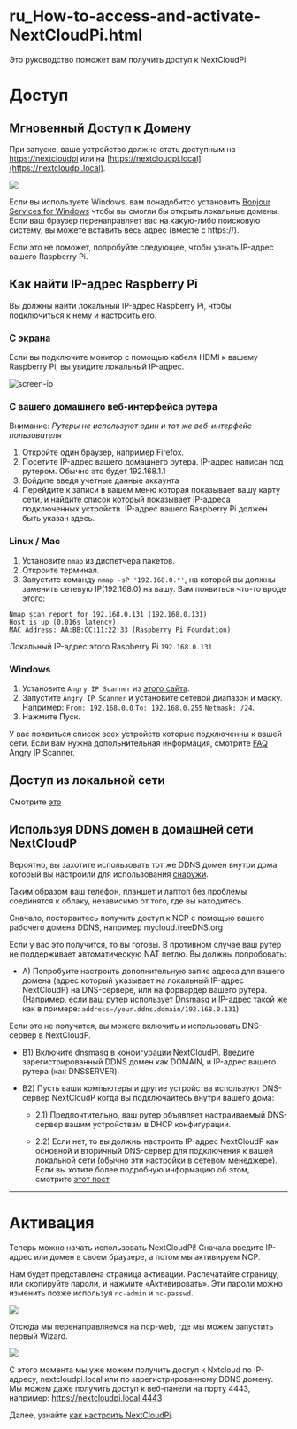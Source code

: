 # ru_How-to-access-and-activate-NextCloudPi.html

[nc-wifi]: https://github.com/nextcloud/nextcloudpi/wiki/Configuration-Reference#nc-wifi

Это руководство поможет вам получить доступ к NextCloudPi.

# Доступ

## Мгновенный Доступ к Домену
При запуске, ваше устройство должно стать доступным на [https://nextcloudpi](https://nextcloudpi) или на [https://nextcloudpi.local](https://nextcloudpi.local).

![](https://ownyourbits.com/wp-content/uploads/2017/09/local-access1.jpg)

Если вы используете Windows, вам понадобитсо установить [Bonjour Services for Windows](https://support.apple.com/kb/DL999)  чтобы вы смогли бы открыть локальные домены. Если ваш браузер перенаправляет вас на какую-либо поисковую систему, вы можете вставить весь адрес (вместе с https://). 

Если это не поможет, попробуйте следующее, чтобы узнать IP-адрес вашего Raspberry Pi.

## Как найти IP-адрес Raspberry Pi
Вы должны найти локальный IP-адрес Raspberry Pi, чтобы подключиться к нему и настроить его.

### С экрана
Если вы подключите монитор с помощью кабеля HDMI к вашему Raspberry Pi, вы увидите локальный IP-адрес.

![screen-ip](https://ownyourbits.com/wp-content/uploads/2017/02/nextcloudpi_boot.jpg)

### С вашего домашнего веб-интерфейса рутера
Внимание: *Рутеры не используют один и тот же веб-интерфейс пользователя*
1. Откройте один браузер, например Firefox.
2. Посетите IP-адрес вашего домашнего рутера. IP-адрес написан под рутером. Обычно это будет 192.168.1.1
3. Войдите введя учетные данные аккаунта
4. Перейдите к записи в вашем меню которая показывает вашу карту сети, и найдите список который показывает IP-адреса подключенных устройств. IP-адрес вашего Raspberry Pi должен быть указан здесь.

### Linux / Mac
1. Установите `nmap` из диспетчера пакетов.
2. Откроите терминал.
3. Запустите команду `nmap -sP '192.168.0.*'`, на которой вы должны заменить сетевую IP(192.168.0) на вашу. 
Вам появиться что-то вроде этого:
```
Nmap scan report for 192.168.0.131 (192.168.0.131)
Host is up (0.016s latency).
MAC Address: AA:BB:CC:11:22:33 (Raspberry Pi Foundation)
```

Локальный IP-адрес этого Raspberry Pi `192.168.0.131`

### Windows
1. Установите `Angry IP Scanner` из [этого сайта](http://angryip.org/).
2. Запустите `Angry IP Scanner` и установите сетевой диапазон и маску. Например: `From: 192.168.0.0` `To: 192.168.0.255` `Netmask: /24`.
3. Нажмите Пуск.

У вас появиться список всех устройств которые подключенны к вашей сети. Если вам нужна допольнительная информация, смотрите [FAQ](http://angryip.org/faq/) Angry IP Scanner. 

## Доступ из локальной сети

Смотрите [это](https://github.com/nextcloud/nextcloudpi/wiki/How-to-access-from-outside-your-network)

## Используя DDNS домен в домашней сети NextCloudP

Вероятно, вы захотите использовать тот же DDNS домен внутри дома, который вы настроили для использования [снаружи](https://github.com/nextcloud/nextcloudpi/wiki/How-to-access-from-outside-your-network).

Таким образом ваш телефон, планшет и лаптоп без проблемы соединятся к облаку, независимо от того, где вы находитесь.

Сначало, постораитесь получить доступ к NCP с помощью вашего рабочего домена DDNS, например mycloud.freeDNS.org

Если у вас это получится, то вы готовы. В противном случае ваш рутер не поддерживает автоматическую NAT петлю. Вы должны попробовать: 

* A) Попробуите настроить дополнительную запис адреса для вашего домена (адрес который указывает на локальный IP-адрес NextCloudP) на DNS-сервере, или на форвардер вашего рутера.  (Например, если ваш рутер использует Dnsmasq и IP-адрес такой же как в примере: `address=/your.ddns.domain/192.168.0.131`) 

Если это не получится, вы можете включить и использовать DNS-сервер в NextCloudP.

* B1) Включите [dnsmasq](https://github.com/nextcloud/nextcloudpi/wiki/Configuration-Reference#dnsmasq) в конфигурации NextCloudPi. Введите зарегистрированный DDNS домен как DOMAIN, и IP-адрес вашего рутера (как DNSSERVER).

* B2) Пусть ваши компьютеры и другие устройства используют DNS-сервер NextCloudP когда вы подключайтесь внутри вашего дома:

  * 2.1) Предпочтительно, ваш рутер объявляет настраиваемый DNS-сервер вашим устройствам в DHCP конфигурации.

  * 2.2) Если нет, то вы должны настроить IP-адрес NextCloudP как основной и вторичный DNS-сервер для подключения к вашей локальной сети (обычно эти настройки в сетевом менеджере). Если вы хотите более подробную информацию об этом, смотрите [этот пост](https://ownyourbits.com/2017/03/09/dnsmasq-as-dns-cache-server-for-nextcloudpi-and-raspbian/)

---

# Активация

Теперь можно начать использовать NextCloudPi! Сначала введите IP-адрес или домен в своем браузере, а потом мы активируем NCP.

Нам будет представлена ​​страница активации. Распечатайте страницу, или скопируйте пароли, и нажмите «Активировать». Эти пароли можно изменить позже используя `nc-admin` и `nc-passwd`.

![](https://ownyourbits.com/wp-content/uploads/2018/04/ncp-activation.gif)

Отсюда мы перенаправляемся на ncp-web, где мы можем запустить первый Wizard.

![](https://ownyourbits.com/wp-content/uploads/2017/10/wizard-demo1.gif)

С этого момента мы уже можем получить доступ к Nxtcloud по IP-адресу, nextcloudpi.local или по зарегистрированному DDNS домену. Мы можем даже получить доступ к веб-панели на порту 4443, например: https://nextcloudpi.local:4443

Далее, узнайте [как настроить NextCloudPi](https://github.com/nextcloud/nextcloudpi/wiki/How-to-configure-NextCloudPi).
